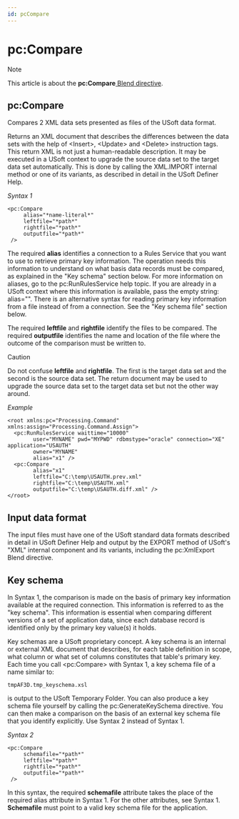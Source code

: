 ```yaml
---
id: pcCompare
---
```


# pc:Compare



> [!NOTE]
> This article is about the **pc:Compare**[ Blend directive](/docs/Repositories/Blend_directives).

## **pc:Compare**

Compares 2 XML data sets presented as files of the USoft data format.

Returns an XML document that describes the differences between the data sets with the help of \<Insert>, \<Update> and \<Delete> instruction tags. This return XML is not just a human-readable description. It may be executed in a USoft context to upgrade the source data set to the target data set automatically. This is done by calling the XML.IMPORT internal method or one of its variants, as described in detail in the USoft Definer Help.

*Syntax 1*

```
<pc:Compare
     alias="*name-literal*"
     leftfile="*path*"
     rightfile="*path*"
     outputfile="*path*"
 />
```

The required **alias** identifies a connection to a Rules Service that you want to use to retrieve primary key information. The operation needs this information to understand on what basis data records must be compared, as explained in the "Key schema" section below. For more information on aliases, go to the pc:RunRulesService help topic. If you are already in a USoft context where this information is available, pass the empty string: alias="". There is an alternative syntax for reading primary key information from a file instead of from a connection. See the "Key schema file" section below.

The required **leftfile** and **rightfile** identify the files to be compared. The required **outputfile** identifies the name and location of the file where the outcome of the comparison must be written to.

> [!CAUTION]
> Do not confuse **leftfile** and **rightfile**. The first is the target data set and the second is the source data set. The return document may be used to upgrade the source data set to the target data set but not the other way around.

*Example*

```language-xml
<root xmlns:pc="Processing.Command" xmlns:assign="Processing.Command.Assign">
  <pc:RunRulesService waittime="10000"
        user="MYNAME" pwd="MYPWD" rdbmstype="oracle" connection="XE" application="USAUTH"
        owner="MYNAME"
        alias="x1" />   
  <pc:Compare
        alias="x1"      
        leftfile="C:\temp\USAUTH.prev.xml"
        rightfile="C:\temp\USAUTH.xml"
        outputfile="C:\temp\USAUTH.diff.xml" />
</root>
```

## Input data format

The input files must have one of the USoft standard data formats described in detail in USoft Definer Help and output by the EXPORT method of USoft's "XML" internal component and its variants, including the pc:XmlExport Blend directive.

## Key schema

In Syntax 1, the comparison is made on the basis of primary key information available at the required connection. This information is referred to as the "key schema". This information is essential when comparing different versions of a set of application data, since each database record is identified only by the primary key value(s) it holds.

Key schemas are a USoft proprietary concept. A key schema is an internal or external XML document that describes, for each table definition in scope, what column or what set of columns constitutes that table's primary key. Each time you call \<pc:Compare> with Syntax 1, a key schema file of a name similar to:

```
tmpAF3D.tmp_keyschema.xsl
```

is output to the USoft Temporary Folder. You can also produce a key schema file yourself by calling the pc:GenerateKeySchema directive. You can then make a comparison on the basis of an external key schema file that you identify explicitly. Use Syntax 2 instead of Syntax 1.

*Syntax 2*

```
<pc:Compare
     schemafile="*path*"
     leftfile="*path*"
     rightfile="*path*"
     outputfile="*path*"
 />
```

In this syntax, the required **schemafile** attribute takes the place of the required alias attribute in Syntax 1. For the other attributes, see Syntax 1. **Schemafile** must point to a valid key schema file for the application.